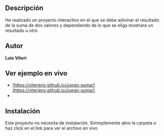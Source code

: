 ## Descripción
He realizado un proyecto interactivo en el que se debe adivinar el resultado de la suma de dos valores y dependiendo de lo que se eliga mostrara un resultado u otro

## Autor
**Luis Viteri**
 
## Ver ejemplo en vivo
- [https://viteripro.github.io/Juego-suma/](https://viteripro.github.io/Juego-suma/)
- 
## Instalación
Este proyecto no necesita de instalación. Simmplemente abre la carpeta o haz click en el link para ver el archivo en vivo

